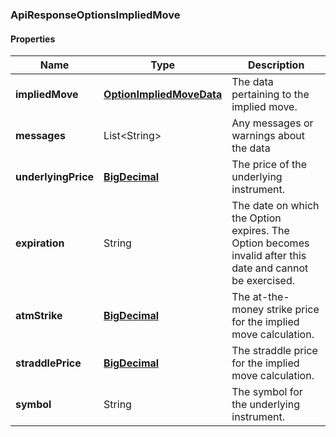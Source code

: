 
[//]: # (CLASS:ApiResponseOptionsImpliedMove)

[//]: # (KIND:object)

### ApiResponseOptionsImpliedMove

#### Properties

[//]: # (START_DEFINITION)

Name | Type | Description
------------ | ------------- | -------------
**impliedMove** | [**OptionImpliedMoveData**](OptionImpliedMoveData.md) | The data pertaining to the implied move. &nbsp;
**messages** | List&lt;String&gt; | Any messages or warnings about the data &nbsp;
**underlyingPrice** | [**BigDecimal**](BigDecimal.md) | The price of the underlying instrument. &nbsp;
**expiration** | String | The date on which the Option expires. The Option becomes invalid after this date and cannot be exercised. &nbsp;
**atmStrike** | [**BigDecimal**](BigDecimal.md) | The at-the-money strike price for the implied move calculation. &nbsp;
**straddlePrice** | [**BigDecimal**](BigDecimal.md) | The straddle price for the implied move calculation. &nbsp;
**symbol** | String | The symbol for the underlying instrument. &nbsp;

[//]: # (END_DEFINITION)


[//]: # (CONTAINED_CLASS:OptionImpliedMoveData)


[//]: # (CONTAINED_CLASS:BigDecimal)


[//]: # (CONTAINED_CLASS:BigDecimal)


[//]: # (CONTAINED_CLASS:BigDecimal)





